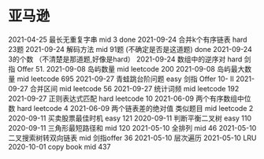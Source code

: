 # 亚马逊
2021-04-25 最长无重复字串 mid 3 done
2021-09-24 合并k个有序链表 hard 23题
2021-09-24 解码方法 mid 91题 (不确定是否是这道题) done
2021-09-24 3的个数 （不清楚是那道题,好像是hard）
2021-09-24 数组中的逆序对 hard 剑指 Offer 51.
2021-09-08 岛屿数量 mid leetcode 200
2021-09-08 岛屿最大数量 mid leetcode 695
2021-09-27 青蛙跳台阶问题 easy 剑指 Offer 10- II
2021-09-27 合并区间 mid leetcode 56
2021-09-27 统计词频 mid leetcode 192
2021-09-27 正则表达式匹配 hard leetcode 10
2021-06-09 两个有序数组中位数 hard leetcode 4
2021-06-09 两个链表差的绝对值 类似题目 mid leetcode 2
2020-09-11 买卖股票最佳时机 easy 121
2020-09-11 判断平衡二叉树 easy 110
2020-09-11 三角形最短路径和 mid 120
2021-05-10 全排列 mid 46
2021-05-10 二叉搜索树转双向链表 mid 剑指offer 36
2021-05-10 层次遍历
2021-05-10 LRU
2020-10-01 copy book mid 437